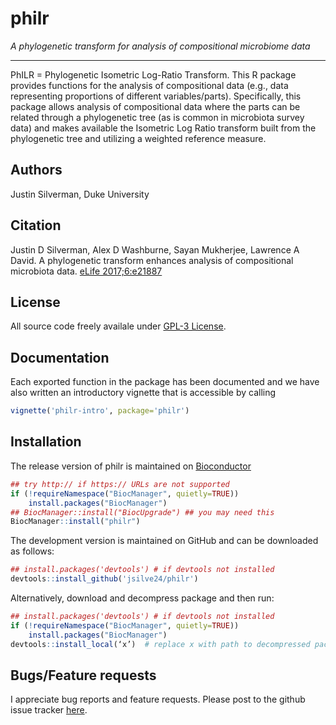 # philr
*A phylogenetic transform for analysis of compositional microbiome data*

***
PhILR = Phylogenetic Isometric Log-Ratio Transform.
This R package provides functions for the analysis of compositional data (e.g., data representing proportions of different variables/parts). Specifically, this package allows analysis of compositional data where the parts can be related through a phylogenetic tree (as is common in microbiota survey data) and makes available the Isometric Log Ratio transform built from the phylogenetic tree and utilizing a weighted reference measure. 

## Authors ##
Justin Silverman, Duke University 

## Citation ##
Justin D Silverman, Alex D Washburne, Sayan Mukherjee, Lawrence A David. A phylogenetic transform enhances analysis of compositional microbiota data. [eLife 2017;6:e21887](https://elifesciences.org/content/6/e21887)

## License ##
All source code freely availale under [GPL-3 License](https://www.gnu.org/licenses/gpl-3.0.en.html). 

## Documentation ##
Each exported function in the package has been documented and we have also written an introductory vignette that is accessible by calling 
``` r
vignette('philr-intro', package='philr')
```

## Installation ##
The release version of philr is maintained on [Bioconductor](http://bioconductor.org/packages/philr/)
``` r
## try http:// if https:// URLs are not supported
if (!requireNamespace("BiocManager", quietly=TRUE))
    install.packages("BiocManager")
## BiocManager::install("BiocUpgrade") ## you may need this
BiocManager::install("philr")
```
The development version is maintained on GitHub and can be downloaded as follows:
``` r 
## install.packages('devtools') # if devtools not installed
devtools::install_github('jsilve24/philr')
```
Alternatively, download and decompress package and then run:
```r
## install.packages('devtools') # if devtools not installed
if (!requireNamespace("BiocManager", quietly=TRUE))
    install.packages("BiocManager")
devtools::install_local(‘x’)  # replace x with path to decompressed package
```

## Bugs/Feature requests ##
I appreciate bug reports and feature requests. Please post to the github issue tracker [here](https://github.com/jsilve24/philr/issues). 
